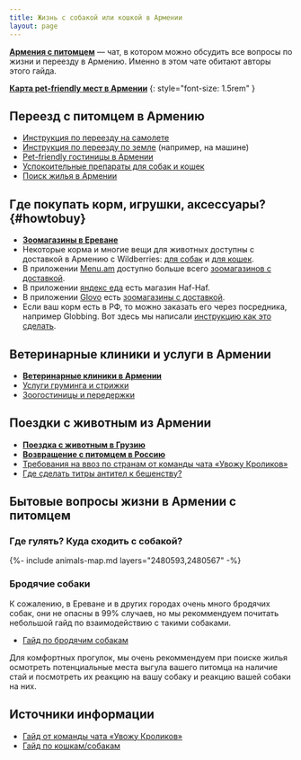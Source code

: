 ```yaml
---
title: Жизнь с собакой или кошкой в Армении
layout: page
---
```


**[Армения с питомцем](https://t.me/armenia_pets)** — чат, в котором можно обсудить все вопросы
по жизни и переезду в Армению. Именно в этом чате обитают авторы этого гайда.

**[Карта pet-friendly мест в Армении](map.md)**
{: style="font-size: 1.5rem" }

## Переезд с питомцем в Армению

- [Инструкция по переезду на самолете](flight-to-armenia.md)
- [Инструкция по переезду по земле](ground-to-armenia.md) (например, на машине)
- [Pet-friendly гостиницы в Армении](hotels.md)
- [Успокоительные препараты для собак и кошек](sedation.md)
- [Поиск жилья в Армении](../rent-house.md)

## Где покупать корм, игрушки, аксессуары? {#howtobuy}

- **[Зоомагазины в Ереване](shops-yerevan.md)**
- Некоторые корма и многие вещи для животных доступны с доставкой в Армению с Wildberries:
  [для собак](https://am.wildberries.ru/catalog?category=16438&sort=popular) и
  [для кошек](https://am.wildberries.ru/catalog?category=16347&sort=popular).
- В приложении [Menu.am](https://menu.am/ru) доступно больше всего
  [зоомагазинов с доставкой](https://menu.am/ru/shops?filters=pet-food).
- В приложении [яндекс еда](https://eats.yandex.com/ru-am/Yerevan/r/haf-haf) есть магазин Haf-Haf.
- В приложении [Glovo](https://glovoapp.com/am/) есть
  [зоомагазины с доставкой](https://glovoapp.com/am/en/yerevan/shops-and-gifts_1554/pet-shop_35518/).
- Если ваш корм есть в РФ, то можно заказать его через посредника, например Globbing. Вот здесь мы написали
  [инструкцию как это сделать](../delivery/globbing-from-russia.md).

## Ветеринарные клиники и услуги в Армении

- **[Ветеринарные клиники в Армении](vetclinics.md)**
- [Услуги груминга и стрижки](vetclinics.md#groomers)
- [Зоогостиницы и передержки](vetclinics.md#zoohotel)

## Поездки с животным из Армении

- **[Поездка с животным в Грузию](to-georgia.md)**
- **[Возвращение с питомцем в Россию](return-to-russia.md)**
- [Требования на ввоз по странам от команды чата «Увожу Кроликов»](https://rabbitsleavingrussia.wiki/w/Требования_стран_к_ввозу_животных)
- [Где сделать титры антител к бешенству?](rabies-titers.md#лаборатории-в-армении)

## Бытовые вопросы жизни в Армении с питомцем

### Где гулять? Куда сходить с собакой?

{%- include animals-map.md layers="2480593,2480567" -%}

### Бродячие собаки

К сожалению, в Ереване и в других городах очень много бродячих собак, они не опасны в 99% случаев, но
мы рекоммендуем почитать небольшой гайд по взаимодействию с такими собаками.

- [Гайд по бродячим собакам](https://canis-shamanis.com/streetdogs)

Для комфортных прогулок, мы очень рекоммендуем при поиске жилья осмотреть потенциальные места выгула вашего питомца
на наличие стай и посмотреть их реакцию на вашу собаку и реакцию вашей собаки на них.

## Источники информации

- [Гайд от команды чата «Увожу Кроликов»](https://rabbitsleavingrussia.wiki/)
- [Гайд по кошкам/собакам](https://bit.ly/3F8Gf4x)
